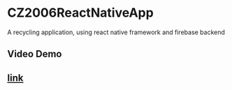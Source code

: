 # CZ2006ReactNativeApp
A recycling application, using react native framework and firebase backend
<h2> Video Demo <h2>

[link](https://drive.google.com/file/d/1RLZ-QlB0PbCWALzDINe24hUd-3UMLwe8/view?usp=sharing)
